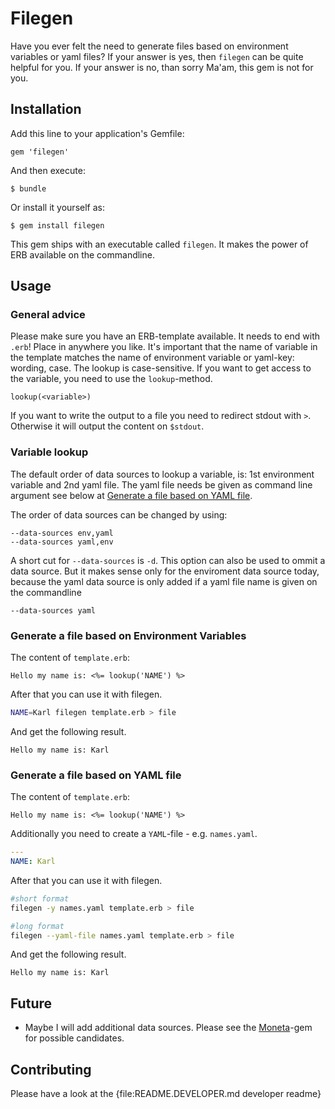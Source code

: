 # Filegen

Have you ever felt the need to generate files based on environment variables or
yaml files? If your answer is yes, then `filegen` can be quite helpful for
you. If your answer is no, than sorry Ma'am, this gem is not for you.

## Installation

Add this line to your application's Gemfile:

    gem 'filegen'

And then execute:

    $ bundle

Or install it yourself as:

    $ gem install filegen

This gem ships with an executable called `filegen`. It makes the power of ERB
available on the commandline.

## Usage

### General advice

Please make sure you have an ERB-template available. It needs to end with
`.erb`! Place in anywhere you like. It's important that the name of variable in
the template matches the name of environment variable or yaml-key: wording,
case. The lookup is case-sensitive. If you want to get access to the variable,
you need to use the `lookup`-method.

```
lookup(<variable>)
```

If you want to write the output to a file you need
to redirect stdout with `>`. Otherwise it will output the content on `$stdout`.

### Variable lookup

The default order of data sources to lookup a variable,  is: 1st environment
variable and 2nd yaml file. The yaml file needs be given as command line argument
see below at [Generate a file based on YAML file](#yaml).

The order of data sources can be changed by using:

```
--data-sources env,yaml
--data-sources yaml,env
```

A short cut for `--data-sources` is `-d`. This option can also be used to ommit
a data source. But it makes sense only for the enviroment data source today,
because the yaml data source is only added if a yaml file name is given on the
commandline

```
--data-sources yaml
```




### Generate a file based on Environment Variables

The content of `template.erb`:

```erb
Hello my name is: <%= lookup('NAME') %>
```

After that you can use it with filegen.

```bash
NAME=Karl filegen template.erb > file
```

And get the following result.

```text
Hello my name is: Karl
```

### Generate a file based on YAML file
<a id="yaml"></a>

The content of `template.erb`:

```erb
Hello my name is: <%= lookup('NAME') %>
```

Additionally you need to create a `YAML`-file - e.g. `names.yaml`.

```yaml
---
NAME: Karl
```

After that you can use it with filegen.

```bash
#short format
filegen -y names.yaml template.erb > file

#long format
filegen --yaml-file names.yaml template.erb > file
```

And get the following result. 

```text
Hello my name is: Karl
```

## Future

* Maybe I will add additional data sources. Please see the
  [Moneta](https://github.com/minad/moneta)-gem for possible candidates.

## Contributing

Please have a look at the {file:README.DEVELOPER.md developer readme}
